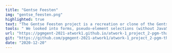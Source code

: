 ```yaml
---
title: "Gentse Feesten" 
img: "gentse_feesten.png"
highlighted: true
text: "The Gentse Feesten project is a recreation or clone of the Gentse Feesten website from 2020. This project was completed during your first-year studies' second term. It was also the first @work module project, and it focused on hands-on learning and research."
tools: " We looked into forms, pseudo-element selections (without JavaScript), a growing browser environment and how to deal with it (progressive enhancement principles), URL parameters (JavaScript), and API data fetching."
url: "https://pgmgent-2021-atwork1.github.io/atwork-1_project_2-pgm-thabisadingani/"
git: "https://github.com/pgmgent-2021-atwork1/atwork-1_project_2-pgm-thabisadingani"
date: "2020-12-20"
---
```


